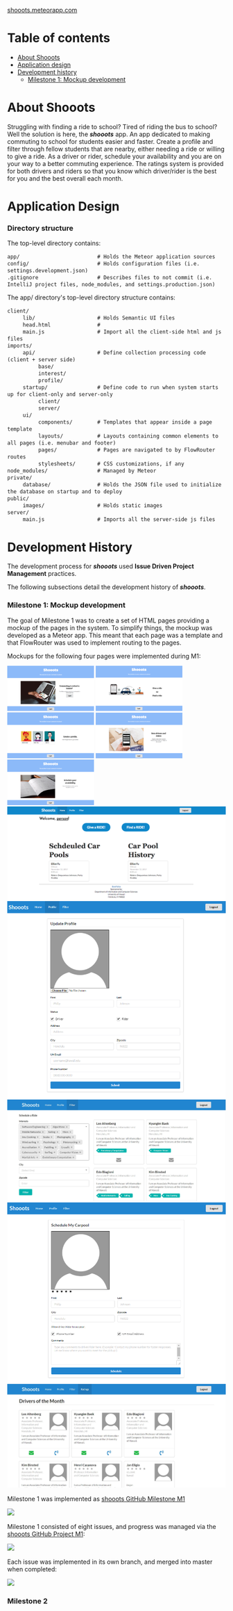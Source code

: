 [shooots.meteorapp.com](https://shooots.meteorapp.com)
# Table of contents

* [About Shooots](#about-shooots)
* [Application design](#application-design)
* [Development history](#development-history)
  * [Milestone 1: Mockup development](#milestone-1-mockup-development)
  

# About Shooots 

Struggling with finding a ride to school? Tired of riding the bus to school? Well the solution is here, the **_shooots_** app. An app dedicated to making commuting to school for students easier and faster. Create a profile and filter through fellow students that are nearby, either needing a ride or willing to give a ride. As a driver or rider, schedule your availability and you are on your way to a better commuting experience. The ratings system is provided for both drivers and riders so that you know which driver/rider is the best for you and the best overall each month.

# Application Design

### Directory structure

The top-level directory contains:
```
app/                         # Holds the Meteor application sources
config/                      # Holds configuration files (i.e. settings.development.json)
.gitignore                   # Describes files to not commit (i.e. IntelliJ project files, node_modules, and settings.production.json)
```

The app/ directory's top-level directory structure contains:
```
client/
     lib/                    # Holds Semantic UI files
     head.html               # 
     main.js                 # Import all the client-side html and js files
imports/
     api/                    # Define collection processing code (client + server side)
          base/
          interest/
          profile/
     startup/                # Define code to run when system starts up for client-only and server-only
          client/
          server/
     ui/
          components/        # Templates that appear inside a page template
          layouts/           # Layouts containing common elements to all pages (i.e. menubar and footer)
          pages/             # Pages are navigated to by FlowRouter routes
          stylesheets/       # CSS customizations, if any
node_modules/                # Managed by Meteor
private/
     database/               # Holds the JSON file used to initialize the database on startup and to deploy
public/
     images/                 # Holds static images
server/
     main.js                 # Imports all the server-side js files
```

# Development History

The development process for **_shooots_** used **Issue Driven Project Management** practices.

The following subsections detail the development history of **_shooots_**.

### Milestone 1: Mockup development

The goal of Milestone 1 was to create a set of HTML pages providing a mockup of the pages in the system. To simplify things, the mockup was developed as a Meteor app. This meant that each page was a template and that FlowRouter was used to implement routing to the pages. 

Mockups for the following four pages were implemented during M1:

<img width="200px" src="images/landing-page(1).png"/> 
<img width="200px" src="images/landing-page(2).png"/>
<img width="200px" src="images/landing-page(3).png"/>
<img width="200px" src="images/landing-page(4).png"/>
<img width="200px" src="images/landing-page(5).png"/>

<img src="images/Home-page.png"/>

<img src="images/update-profile-m1.png"/>

<img src="images/filter-page.JPG"/>

<img src="images/schedule-page.png"/>

<img src="images/rating-page.JPG"/>


Milestone 1 was implemented as [shooots GitHub Milestone M1](https://github.com/shooots/shooots/milestone/1)

![](images/m1-milestone.png)

Milestone 1 consisted of eight issues, and progress was managed via the [shooots GitHub Project M1](https://github.com/shooots/shooots/projects/1):

![](images/m1-project.png)

Each issue was implemented in its own branch, and merged into master when completed:

![](images/m1-branch-graph.png)

### Milestone 2











